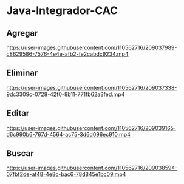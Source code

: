 # Java-Integrador-CAC

## Agregar ##


https://user-images.githubusercontent.com/110562716/209037989-c8629586-7576-4e4e-afb2-fe2cabdc9234.mp4


## Eliminar ##

https://user-images.githubusercontent.com/110562716/209037338-9dc3309c-0728-42f0-8b11-771fb62a3fed.mp4

## Editar ##


https://user-images.githubusercontent.com/110562716/209039165-d6c990b6-767d-4564-ac75-3d6d096ec910.mp4



## Buscar ##

https://user-images.githubusercontent.com/110562716/209038594-07fbf2de-af48-4e8c-bac6-78d845e1bc09.mp4

